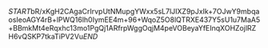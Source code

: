 $START$bR/xKgH2CAgaCrIrvpUtNMupgYWxx5sL7lJIXZ9pJxIk+7OJwY9mbqaosIeoAGY4rB+lPWQ16lh0IymEE4m+96+WqoZ5O8lQTRXE437Y5sU1u7MaA5+BBmkMt4eRqxhc13mo1PgQj1ARfrpWggOqjM4peVOBeyaYfEInqXOHZojlRZH6vQSKP7tkaTiPV2Vu$END$